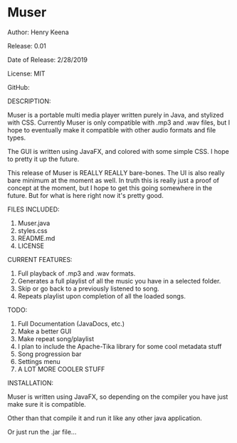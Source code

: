 # Muser

Author: Henry Keena

Release: 0.01

Date of Release: 2/28/2019 

License: MIT

GitHub: 

DESCRIPTION: 

Muser is a portable multi media player written purely in Java, and stylized with CSS. Currently Muser is only compatible with .mp3 and .wav files, but I hope to eventually make it compatible with other audio formats and file types.

The GUI is written using JavaFX, and colored with some simple CSS. I hope to pretty it up the future.

This release of Muser is REALLY REALLY bare-bones. The UI is also really bare minimum at the moment as well. In truth this is really just a proof of concept at the moment, but I hope to get this going somewhere in the future. But for what is here right now it's pretty good.


FILES INCLUDED:

1. Muser.java
2. styles.css
3. README.md
4. LICENSE

CURRENT FEATURES:

1. Full playback of .mp3 and .wav formats.
2. Generates a full playlist of all the music you have in a selected folder.
3. Skip or go back to a previously listened to song.
4. Repeats playlist upon completion of all the loaded songs.

TODO:

1. Full Documentation (JavaDocs, etc.)
2. Make a better GUI
3. Make repeat song/playlist 
4. I plan to include the Apache-Tika library for some cool metadata stuff
5. Song progression bar
6. Settings menu
7. A LOT MORE COOLER STUFF

INSTALLATION:

Muser is written using JavaFX, so depending on the compiler you have just make sure it is compatible.

Other than that compile it and run it like any other java application.

Or just run the .jar file...
